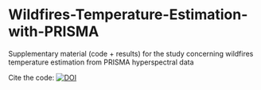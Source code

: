 # Wildfires-Temperature-Estimation-with-PRISMA
Supplementary material (code + results) for the study concerning wildfires temperature estimation from PRISMA hyperspectral data

Cite the code:
[![DOI](https://zenodo.org/badge/550471194.svg)](https://zenodo.org/badge/latestdoi/550471194)

